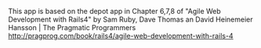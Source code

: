 This app is based on the depot app in Chapter 6,7,8 of "Agile Web Development with Rails4" 
by Sam Ruby, Dave Thomas an David Heinemeier Hansson | The Pragmatic Programmers http://pragprog.com/book/rails4/agile-web-development-with-rails-4